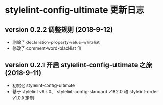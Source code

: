 # stylelint-config-ultimate 更新日志

## version 0.2.2  调整规则  (2018-9-12)

* 删除了 declaration-property-value-whitelist
* 修改了 comment-word-blacklist 值

## version 0.2.1  开启 stylelint-config-ultimate 之旅  (2018-9-11)

* 初始化 stylelint-config-ultimate
* 基于 stylelint v9.5.0、 stylelint-config-standard v18.2.0 和 stylelint-order v1.0.0 定制



